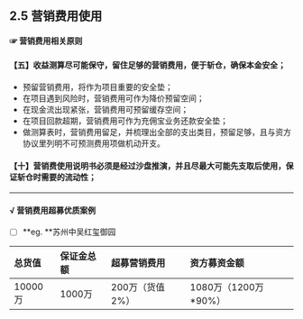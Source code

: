 ## 2.5 营销费用使用

#### ☞ 营销费用相关原则

##### 

#### 【五】收益测算尽可能保守，留住足够的营销费用，便于斩仓，确保本金安全；

* 预留营销费用，将作为项目重要的安全垫；
* 在项目遇到风险时，营销费用可作为降价预留空间；
* 在现金流出现紧张，营销费用可预留缓存空间；
* 在项目回款超期，营销费用可作为充佣宝业务还款安全垫；
* 做测算表时，营销费用留足，并梳理出全部的支出类目，预留足够，且与资方协议里列明不可预测费用项做机动开支。

#### 【十】营销费使用说明书必须是经过沙盘推演，并且尽最大可能先支取后使用，保证斩仓时需要的流动性；

---

#### √ 营销费用超募优质案例

* [ ] **eg. **苏州中吴红玺御园

| 总货值 | 保证金总额 | 超募营销费用 | 资方募资金额 |
| :--- | :--- | :--- | :--- |
| 10000万 | 1000万 | 200万（货值2%） | 1080万（1200万\*90%） |



